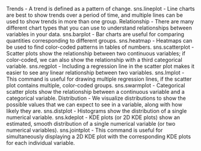Trends - A trend is defined as a pattern of change.
sns.lineplot - Line charts are best to show trends over a period of time, and multiple lines can be used to show trends in more than one group.
Relationship - There are many different chart types that you can use to understand relationships between variables in your data.
sns.barplot - Bar charts are useful for comparing quantities corresponding to different groups.
sns.heatmap - Heatmaps can be used to find color-coded patterns in tables of numbers.
sns.scatterplot - Scatter plots show the relationship between two continuous variables; if color-coded, we can also show the relationship with a third categorical variable.
sns.regplot - Including a regression line in the scatter plot makes it easier to see any linear relationship between two variables.
sns.lmplot - This command is useful for drawing multiple regression lines, if the scatter plot contains multiple, color-coded groups.
sns.swarmplot - Categorical scatter plots show the relationship between a continuous variable and a categorical variable.
Distribution - We visualize distributions to show the possible values that we can expect to see in a variable, along with how likely they are.
sns.distplot - Histograms show the distribution of a single numerical variable.
sns.kdeplot - KDE plots (or 2D KDE plots) show an estimated, smooth distribution of a single numerical variable (or two numerical variables).
sns.jointplot - This command is useful for simultaneously displaying a 2D KDE plot with the corresponding KDE plots for each individual variable.
